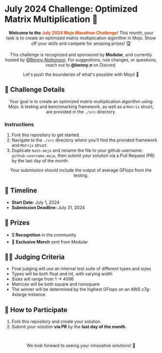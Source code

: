 # July 2024 Challenge: Optimized Matrix Multiplication 🧮

<p align="center">
  <strong>Welcome to the <span style="color: #ff4500;">July 2024 Mojo Marathon Challenge</span></strong>! This month, your task is to create an optimized matrix multiplication algorithm in Mojo. Show off your skills and compete for amazing prizes! 🏆
</p>

<p align="center">
  This challenge is recognized and sponsored by <strong>Modular</strong>, and currently hosted by <a href="https://github.com/Benny-Nottonson">@Benny-Nottonson</a>. For suggestions, rule changes, or questions, reach out to <strong>@benny.n</strong> on Discord.
</p>

<p align="center">
  Let's push the boundaries of what's possible with Mojo! 🤖
</p>

## 📜 Challenge Details

<p align="center">
  Your goal is to create an optimized matrix multiplication algorithm using Mojo. A testing and benchmarking framework, as well as a <code>Matrix</code> struct, are provided in the <code>./src</code> directory.
</p>

### Instructions

<ol>
  <li>Fork this repository to get started.</li>
  <li>Navigate to the <code>./src</code> directory where you'll find the provided framework and <code>Matrix</code> struct.</li>
  <li>Duplicate <code>main.mojo</code> and rename the file to your github username: <code>github-username.mojo</code>, then submit your solution via a Pull Request (PR) by the last day of the month.</li>
</ol>

<p align="center">
  Your submission should include the output of average GFlops from the testing.
</p>

## 📅 Timeline

<ul>
  <li><strong>Start Date:</strong> July 1, 2024</li>
  <li><strong>Submission Deadline:</strong> July 31, 2024</li>
</ul>

## 🏅 Prizes

<ul>
  <li>🎖️ <strong>Recognition</strong> in the community</li>
  <li>🏅 <strong>Exclusive Merch</strong> sent from Modular</li>
</ul>

## 🧑‍⚖️ Judging Criteria

<ul>
  <li>Final judging will use an internal test suite of different types and sizes</li>
  <li>Types will be both float and int, with varying width</li>
  <li>Sizes will range from 1 -> 4096</li>
  <li>Matrices will be both square and nonsquare</li>
  <li>The winner will be determined by the highest GFlops on an AWS c7g-4xlarge instance.</li>
</ul>

## 📢 How to Participate

<ol>
  <li>Fork this repository and create your solution.</li>
  <li>Submit your solution <strong>via PR</strong> by the <strong>last day of the month</strong>.</li>
</ol>
<br />
<p align="center">
  We look forward to seeing your innovative solutions! 🚀
</p>

